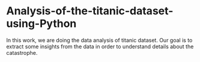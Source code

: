 # Analysis-of-the-titanic-dataset-using-Python
In this work, we are doing the data analysis of titanic dataset. Our goal is to extract some insights from the data in order to understand details about the catastrophe.
